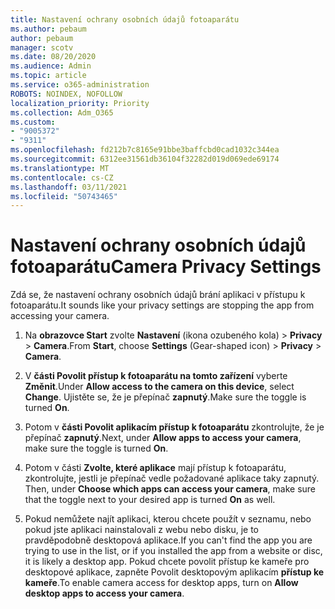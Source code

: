 ```yaml
---
title: Nastavení ochrany osobních údajů fotoaparátu
ms.author: pebaum
author: pebaum
manager: scotv
ms.date: 08/20/2020
ms.audience: Admin
ms.topic: article
ms.service: o365-administration
ROBOTS: NOINDEX, NOFOLLOW
localization_priority: Priority
ms.collection: Adm_O365
ms.custom:
- "9005372"
- "9311"
ms.openlocfilehash: fd212b7c8165e91bbe3baffcbd0cad1032c344ea
ms.sourcegitcommit: 6312ee31561db36104f32282d019d069ede69174
ms.translationtype: MT
ms.contentlocale: cs-CZ
ms.lasthandoff: 03/11/2021
ms.locfileid: "50743465"
---
```

# <a name="camera-privacy-settings"></a><span data-ttu-id="d3510-102">Nastavení ochrany osobních údajů fotoaparátu</span><span class="sxs-lookup"><span data-stu-id="d3510-102">Camera Privacy Settings</span></span>

<span data-ttu-id="d3510-103">Zdá se, že nastavení ochrany osobních údajů brání aplikaci v přístupu k fotoaparátu.</span><span class="sxs-lookup"><span data-stu-id="d3510-103">It sounds like your privacy settings are stopping the app from accessing your camera.</span></span>

1.  <span data-ttu-id="d3510-104">Na **obrazovce Start** zvolte **Nastavení** (ikona ozubeného kola) > **Privacy**  >  **Camera**.</span><span class="sxs-lookup"><span data-stu-id="d3510-104">From **Start**, choose **Settings** (Gear-shaped icon) > **Privacy** > **Camera**.</span></span>

2.  <span data-ttu-id="d3510-105">V **části Povolit přístup k fotoaparátu na tomto zařízení** vyberte **Změnit**.</span><span class="sxs-lookup"><span data-stu-id="d3510-105">Under **Allow access to the camera on this device**, select **Change**.</span></span> <span data-ttu-id="d3510-106">Ujistěte se, že je přepínač **zapnutý**.</span><span class="sxs-lookup"><span data-stu-id="d3510-106">Make sure the toggle is turned **On**.</span></span>

3.  <span data-ttu-id="d3510-107">Potom v **části Povolit aplikacím přístup k fotoaparátu** zkontrolujte, že je přepínač **zapnutý**.</span><span class="sxs-lookup"><span data-stu-id="d3510-107">Next, under **Allow apps to access your camera**, make sure the toggle is turned **On**.</span></span>

4.  <span data-ttu-id="d3510-108">Potom v části **Zvolte, které aplikace** mají přístup k fotoaparátu, zkontrolujte, jestli je přepínač vedle požadované aplikace taky zapnutý. </span><span class="sxs-lookup"><span data-stu-id="d3510-108">Then, under **Choose which apps can access your camera**, make sure that the toggle next to your desired app is turned **On** as well.</span></span>

5.  <span data-ttu-id="d3510-109">Pokud nemůžete najít aplikaci, kterou chcete použít v seznamu, nebo pokud jste aplikaci nainstalovali z webu nebo disku, je to pravděpodobně desktopová aplikace.</span><span class="sxs-lookup"><span data-stu-id="d3510-109">If you can't find the app you are trying to use in the list, or if you installed the app from a website or disc, it is likely a desktop app.</span></span> <span data-ttu-id="d3510-110">Pokud chcete povolit přístup ke kameře pro desktopové aplikace, zapněte Povolit desktopovým aplikacím **přístup ke kameře**.</span><span class="sxs-lookup"><span data-stu-id="d3510-110">To enable camera access for desktop apps, turn on **Allow desktop apps to access your camera**.</span></span>